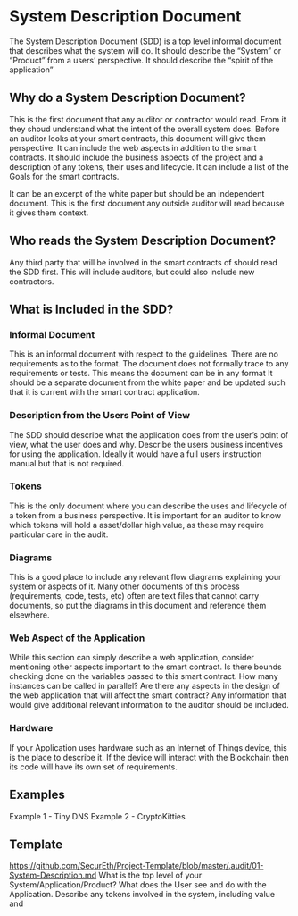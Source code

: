 # System Description Document
The System Description Document (SDD) is a top level informal document that describes what the system will do.
It should describe the “System” or “Product” from a users’ perspective. 
It should describe the “spirit of the application”
## Why do a System Description Document?
This is the first document that any auditor or contractor would read.
From it they shoud understand what the intent of the overall system does.
Before an auditor looks at your smart contracts, this document will give them perspective.
It can include the web aspects in addition to the smart contracts.
It should include the business aspects of the project and a description of any tokens, their uses and lifecycle.
It can include a list of the Goals for the smart contracts.

It can be an excerpt of the white paper but should be an independent document.
This is the first document any outside auditor will read because it gives them context.
## Who reads the System Description Document?
Any third party that will be involved in the smart contracts of should read the SDD first.
This will include auditors, but could also include new contractors.
## What is Included in the SDD?
### Informal Document
This is an informal document with respect to the guidelines.
There are no requirements as to the format.
The document does not formally trace to any requirements or tests.
This means the document can be in any format
It should be a separate document from the white paper and be updated such that it is current with the smart contract application.
### Description from the Users Point of View
The SDD should describe what the application does from the user’s point of view, what the user does and why.
Describe the users business incentives for using the application.
Ideally it would have a full users instruction manual but that is not required.
### Tokens
This is the only document where you can describe the uses and lifecycle of a token from a business perspective.
It is important for an auditor to know which tokens will hold a asset/dollar high value, 
as these may require particular care in the audit.
### Diagrams
This is a good place to include any relevant flow diagrams explaining your system or aspects of it.
Many other documents of this process (requirements, code, tests, etc) often are text files that cannot carry documents, 
so put the diagrams in this document and reference them elsewhere.
### Web Aspect of the Application
While this section can simply describe a web application, consider mentioning other aspects important to the smart contract.
Is there bounds checking done on the variables passed to this smart contract.
How many instances can be called in parallel? 
Are there any aspects in the design of the web application that will affect the smart contract? 
Any information that would give additional relevant information to the auditor should be included.
### Hardware
If your Application uses hardware such as an Internet of Things device, this is the place to describe it.
If the device will interact with the Blockchain then its code will have its own set of requirements.
## Examples
Example 1 - Tiny DNS
Example 2 - CryptoKitties
## Template
https://github.com/SecurEth/Project-Template/blob/master/.audit/01-System-Description.md
What is the top level of your System/Application/Product?
What does the User see and do with the Application.
Describe any tokens involved in the system, including value and  
